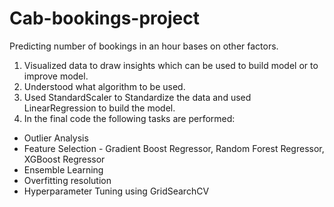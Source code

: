 # Cab-bookings-project
Predicting number of bookings in an hour bases on other factors.

1. Visualized data to draw insights which can be used to build model or to improve model.
2. Understood what algorithm to be used.
3. Used StandardScaler to Standardize the data and used LinearRegression to build the model.
4. In the final code the following tasks are performed:
  * Outlier Analysis
  * Feature Selection - Gradient Boost Regressor, Random Forest Regressor, XGBoost Regressor
  * Ensemble Learning
  * Overfitting resolution
  * Hyperparameter Tuning using GridSearchCV
